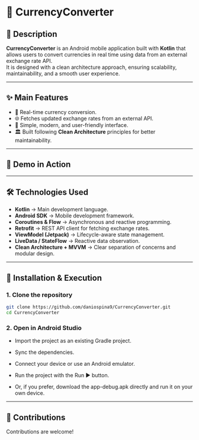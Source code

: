 # 📌 CurrencyConverter

## 📖 Description
**CurrencyConverter** is an Android mobile application built with **Kotlin** that allows users to convert currencies in real time using data from an external exchange rate API.  
It is designed with a clean architecture approach, ensuring scalability, maintainability, and a smooth user experience.

---

## ✨ Main Features
- 💱 Real-time currency conversion. 
- 🌐 Fetches updated exchange rates from an external API.
- 📱 Simple, modern, and user-friendly interface. 
- 🏛️ Built following **Clean Architecture** principles for better maintainability.

---

## 🎥 Demo in Action

---

## 🛠️ Technologies Used
- **Kotlin** → Main development language.  
- **Android SDK** → Mobile development framework.  
- **Coroutines & Flow** → Asynchronous and reactive programming.  
- **Retrofit** → REST API client for fetching exchange rates.  
- **ViewModel (Jetpack)** → Lifecycle-aware state management.  
- **LiveData / StateFlow** → Reactive data observation.  
- **Clean Architecture + MVVM** → Clear separation of concerns and modular design.

---

## 🚀 Installation & Execution

### 1. Clone the repository
```bash
git clone https://github.com/daniospina9/CurrencyConverter.git
cd CurrencyConverter
```
### 2. Open in Android Studio

- Import the project as an existing Gradle project.

- Sync the dependencies.

- Connect your device or use an Android emulator.

- Run the project with the Run ▶️ button.

- Or, if you prefer, download the app-debug.apk directly and run it on your own device.

---

## 🤝 Contributions
Contributions are welcome!
